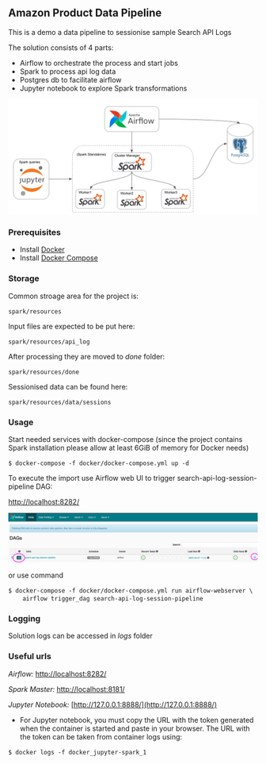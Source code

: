 ## Amazon Product Data Pipeline

This is a demo a data pipeline to sessionise sample Search API Logs

The solution consists of 4 parts:
- Airflow to orchestrate the process and start jobs
- Spark to process api log data
- Postgres db to facilitate airflow
- Jupyter notebook to explore Spark transformations 

![alt text](https://github.com/paclflst/search-api-log-sessioniser/blob/main/images/prj_setup_schema.png?raw=true)

### Prerequisites

- Install [Docker](https://www.docker.com/)
- Install [Docker Compose](https://docs.docker.com/compose/install/)


### Storage
Common stroage area for the project is:
```shell
spark/resources
```

Input files are expected to be put here:
```shell
spark/resources/api_log
```

After processing they are moved to *done* folder:
```shell
spark/resources/done
```

Sessionised data can be found here:
```shell
spark/resources/data/sessions
```

### Usage

Start needed services with docker-compose (since the project contains Spark installation please allow at least 6GiB of memory for Docker needs)

```shell
$ docker-compose -f docker/docker-compose.yml up -d
```

To execute the import use Airflow web UI to trigger search-api-log-session-pipeline DAG:

[http://localhost:8282/](http://localhost:8282/)

![alt text](https://github.com/paclflst/search-api-log-sessioniser/blob/main/images/dag_main_screen.png?raw=true)

or use command

```shell
$ docker-compose -f docker/docker-compose.yml run airflow-webserver \
    airflow trigger_dag search-api-log-session-pipeline
```

### Logging
Solution logs can be accessed in *logs* folder

### Useful urls
*Airflow:* [http://localhost:8282/](http://localhost:8282/)

*Spark Master:* [http://localhost:8181/](http://localhost:8181/)

*Jupyter Notebook:* [http://127.0.0.1:8888/](http://127.0.0.1:8888/)

- For Jupyter notebook, you must copy the URL with the token generated when the container is started and paste in your browser. The URL with the token can be taken from container logs using:

```shell
$ docker logs -f docker_jupyter-spark_1
```
